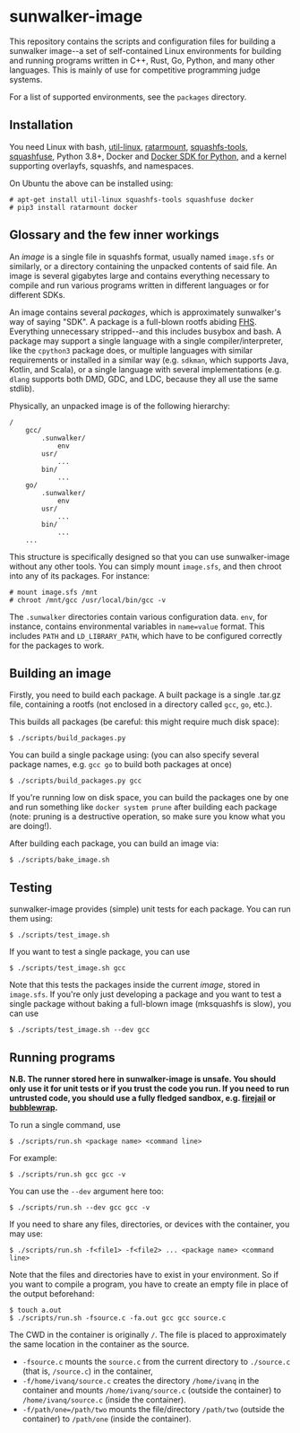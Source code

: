 # sunwalker-image

This repository contains the scripts and configuration files for building a sunwalker image--a set of self-contained Linux environments for building and running programs written in C++, Rust, Go, Python, and many other languages. This is mainly of use for competitive programming judge systems.

For a list of supported environments, see the `packages` directory.


## Installation

You need Linux with bash, [util-linux](https://en.wikipedia.org/wiki/Util-linux), [ratarmount](https://github.com/mxmlnkn/ratarmount), [squashfs-tools](https://github.com/plougher/squashfs-tools), [squashfuse](https://github.com/vasi/squashfuse), Python 3.8+, Docker and [Docker SDK for Python](https://pypi.org/project/docker/), and a kernel supporting overlayfs, squashfs, and namespaces.

On Ubuntu the above can be installed using:

```shell
# apt-get install util-linux squashfs-tools squashfuse docker
# pip3 install ratarmount docker
```


## Glossary and the few inner workings

An *image* is a single file in squashfs format, usually named `image.sfs` or similarly, or a directory containing the unpacked contents of said file. An image is several gigabytes large and contains everything necessary to compile and run various programs written in different languages or for different SDKs.

An image contains several *packages*, which is approximately sunwalker's way of saying "SDK". A package is a full-blown rootfs abiding [FHS](https://en.wikipedia.org/wiki/Filesystem_Hierarchy_Standard). Everything unnecessary stripped--and this includes busybox and bash. A package may support a single language with a single compiler/interpreter, like the `cpython3` package does, or multiple languages with similar requirements or installed in a similar way (e.g. `sdkman`, which supports Java, Kotlin, and Scala), or a single language with several implementations (e.g. `dlang` supports both DMD, GDC, and LDC, because they all use the same stdlib).

Physically, an unpacked image is of the following hierarchy:

```
/
	gcc/
		.sunwalker/
			env
		usr/
			...
		bin/
			...
	go/
		.sunwalker/
			env
		usr/
			...
		bin/
			...
	...
```

This structure is specifically designed so that you can use sunwalker-image without any other tools. You can simply mount `image.sfs`, and then chroot into any of its packages. For instance:

```
# mount image.sfs /mnt
# chroot /mnt/gcc /usr/local/bin/gcc -v
```

The `.sunwalker` directories contain various configuration data. `env`, for instance, contains environmental variables in `name=value` format. This includes `PATH` and `LD_LIBRARY_PATH`, which have to be configured correctly for the packages to work.


## Building an image

Firstly, you need to build each package. A built package is a single .tar.gz file, containing a rootfs (not enclosed in a directory called `gcc`, `go`, etc.).

This builds all packages (be careful: this might require much disk space):

```shell
$ ./scripts/build_packages.py
```

You can build a single package using: (you can also specify several package names, e.g. `gcc go` to build both packages at once)

```shell
$ ./scripts/build_packages.py gcc
```

If you're running low on disk space, you can build the packages one by one and run something like `docker system prune` after building each package (note: pruning is a destructive operation, so make sure you know what you are doing!).

After building each package, you can build an image via:

```shell
$ ./scripts/bake_image.sh
```


## Testing

sunwalker-image provides (simple) unit tests for each package. You can run them using:

```shell
$ ./scripts/test_image.sh
```

If you want to test a single package, you can use

```shell
$ ./scripts/test_image.sh gcc
```

Note that this tests the packages inside the current *image*, stored in `image.sfs`. If you're only just developing a package and you want to test a single package without baking a full-blown image (mksquashfs is slow), you can use

```shell
$ ./scripts/test_image.sh --dev gcc
```


## Running programs

**N.B. The runner stored here in sunwalker-image is unsafe. You should only use it for unit tests or if you trust the code you run. If you need to run untrusted code, you should use a fully fledged sandbox, e.g. [firejail](https://github.com/netblue30/firejail) or [bubblewrap](https://github.com/containers/bubblewrap).**

To run a single command, use

```shell
$ ./scripts/run.sh <package name> <command line>
```

For example:

```shell
$ ./scripts/run.sh gcc gcc -v
```

You can use the `--dev` argument here too:

```shell
$ ./scripts/run.sh --dev gcc gcc -v
```

If you need to share any files, directories, or devices with the container, you may use:

```shell
$ ./scripts/run.sh -f<file1> -f<file2> ... <package name> <command line>
```

Note that the files and directories have to exist in your environment. So if you want to compile a program, you have to create an empty file in place of the output beforehand:

```shell
$ touch a.out
$ ./scripts/run.sh -fsource.c -fa.out gcc gcc source.c
```

The CWD in the container is originally `/`. The file is placed to approximately the same location in the container as the source.

- `-fsource.c` mounts the `source.c` from the current directory to `./source.c` (that is, `/source.c`) in the container,
- `-f/home/ivanq/source.c` creates the directory `/home/ivanq` in the container and mounts `/home/ivanq/source.c` (outside the container) to `/home/ivanq/source.c` (inside the container).
- `-f/path/one=/path/two` mounts the file/directory `/path/two` (outside the container) to `/path/one` (inside the container).
